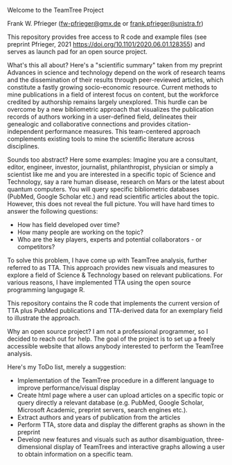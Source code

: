 Welcome to the TeamTree Project

Frank W. Pfrieger (fw-pfrieger@gmx.de or frank.pfrieger@unistra.fr)

This repository provides free access to R code and example files (see preprint Pfrieger, 2021 https://doi.org/10.1101/2020.06.01.128355) and serves as launch pad for an open source project.

What's this all about?
Here's a "scientific summary" taken from my preprint
Advances in science and technology depend on the work of research teams and the dissemination of their results through peer-reviewed articles, which constitute a fastly growing socio-economic resource. Current methods to mine publications in a field of interest focus on content, but the workforce credited by authorship remains largely unexplored. This hurdle can be overcome by a new bibliometric approach that visualizes the publication records of authors working in a user-defined field, delineates their genealogic and collaborative connections and provides citation-independent performance measures. This team-centered approach complements existing tools to mine the scientific literature across disciplines.

Sounds too abstract?
Here some examples: Imagine you are a consultant, editor, engineer, investor, journalist, philanthropist, physician or simply a scientist like me and you are interested in a specific topic of Science and Technology, say a rare human disease, research on Mars or the latest about quantum computers.
You will query specific bibliometric databases (PubMed, Google Scholar etc.) and read scientific articles about the topic. However, this does not reveal the full picture. You will have hard times to answer the following questions:
- How has field developed over time?
- How many people are working on the topic?
- Who are the key players, experts and potential collaborators - or competitors?

To solve this problem, I have come up with TeamTree analysis, further referred to as TTA. This approach provides new visuals and measures to explore a field of Science & Technology based on relevant publications. For various reasons, I have implemented TTA using the open source programming langugage R.

This repository contains the R code that implements the current version of TTA plus PubMed publications and TTA-derived data for an exemplary field to illustrate the approach.

Why an open source project?
I am not a professional programmer, so I decided to reach out for help. The goal of the project is to set up a freely accessible website that allows anybody interested to perform the TeamTree analysis.

Here's my ToDo list, merely a suggestion:
- Implementation of the TeamTree procedure in a different language to improve performance/visual display
- Create html page where a user can upload articles on a specific topic or query directly a relevant database (e.g. PubMed, Google Scholar, Microsoft Academic, preprint servers, search engines etc.).
- Extract authors and years of publication from the articles
- Perform TTA, store data and display the different graphs as shown in the preprint
- Develop new features and visuals such as author disambiguation, three-dimensional display of TeamTrees and interactive graphs allowing a user to obtain information on a specific team.
